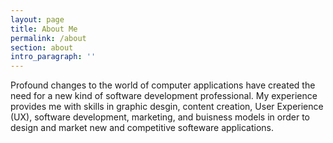 ```yaml
---
layout: page
title: About Me
permalink: /about
section: about
intro_paragraph: ''
---
```

Profound changes to the world of computer applications have created the need for a new kind of software development professional. My experience provides me with skills in graphic desgin, content creation, User Experience (UX), software development, marketing, and buisness models in order to design and market new and competitive softeware applications.
